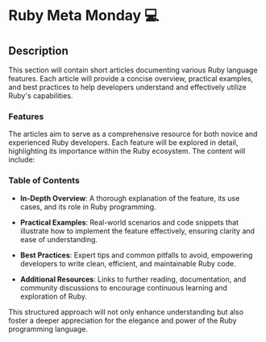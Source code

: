 # Ruby Meta Monday 💻

## Description

This section will contain short articles documenting various Ruby language features. Each article will provide a concise overview, practical examples, and best practices to help developers understand and effectively utilize Ruby's capabilities. 

### Features

The articles aim to serve as a comprehensive resource for both novice and experienced Ruby developers. Each feature will be explored in detail, highlighting its importance within the Ruby ecosystem. The content will include:

### Table of Contents

- **In-Depth Overview**: A thorough explanation of the feature, its use cases, and its role in Ruby programming.

- **Practical Examples**: Real-world scenarios and code snippets that illustrate how to implement the feature effectively, ensuring clarity and ease of understanding.

- **Best Practices**: Expert tips and common pitfalls to avoid, empowering developers to write clean, efficient, and maintainable Ruby code.

- **Additional Resources**: Links to further reading, documentation, and community discussions to encourage continuous learning and exploration of Ruby.

This structured approach will not only enhance understanding but also foster a deeper appreciation for the elegance and power of the Ruby programming language.
